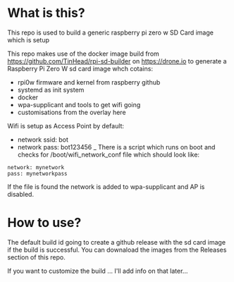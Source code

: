 # What is this?
This repo is used to build a generic raspberry pi zero w SD Card image which is setup 

This repo makes use of the docker image build from https://github.com/TinHead/rpi-sd-builder on https://drone.io to generate a Raspberry Pi Zero W sd card image whch cotains:

- rpi0w firmware and kernel from raspberry github
- systemd as init system
- docker
- wpa-supplicant and tools to get wifi going 
- customisations from the overlay here

Wifi is setup as Access Point by default:

- network ssid: bot
- network pass: bot123456
_
There is a script which runs on boot and checks for /boot/wifi_network_conf file which should look like:

```text
network: mynetwork
pass: mynetworkpass
```

If the file is found the network is added to wpa-supplicant and AP is disabled.

# How to use?

The default build id going to create a github release with the sd card image if the build is successful.
You can downaload the images from the Releases section of this repo.

If you want to customize the build ... I'll add info on that later... 
